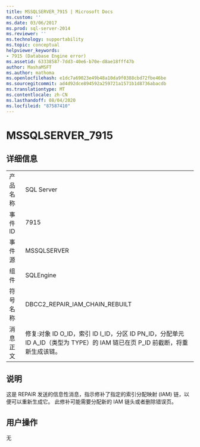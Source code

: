 ```yaml
---
title: MSSQLSERVER_7915 | Microsoft Docs
ms.custom: ''
ms.date: 03/06/2017
ms.prod: sql-server-2014
ms.reviewer: ''
ms.technology: supportability
ms.topic: conceptual
helpviewer_keywords:
- 7915 (Database Engine error)
ms.assetid: 63338587-7dd3-40e6-b70e-d8ae18fff47b
author: MashaMSFT
ms.author: mathoma
ms.openlocfilehash: e1dc7a69023e49b48a10da9f0388cbd72fbe46be
ms.sourcegitcommit: ad4d92dce894592a259721a1571b1d8736abacdb
ms.translationtype: MT
ms.contentlocale: zh-CN
ms.lasthandoff: 08/04/2020
ms.locfileid: "87587410"
---
```

# <a name="mssqlserver_7915"></a>MSSQLSERVER_7915
    
## <a name="details"></a>详细信息  
  
|||  
|-|-|  
|产品名称|SQL Server|  
|事件 ID|7915|  
|事件源|MSSQLSERVER|  
|组件|SQLEngine|  
|符号名称|DBCC2_REPAIR_IAM_CHAIN_REBUILT|  
|消息正文|修复:对象 ID O_ID，索引 ID I_ID，分区 ID PN_ID，分配单元 ID A_ID（类型为 TYPE）的 IAM 链已在页 P_ID 前截断，将重新生成该链。|  
  
## <a name="explanation"></a>说明  
 这是 REPAIR 发送的信息性消息，指示修补了指定的索引分配映射 (IAM) 链，以便可以重新生成它。 此修补可能需要分配新的 IAM 链头或者删除错误页。  
  
## <a name="user-action"></a>用户操作  
 无  
  
  
